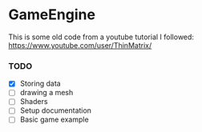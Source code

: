 # GameEngine

This is some old code from a youtube tutorial I followed: https://www.youtube.com/user/ThinMatrix/

### TODO
- [X] Storing data
- [ ] drawing a mesh
- [ ] Shaders
- [ ] Setup documentation
- [ ] Basic game example
